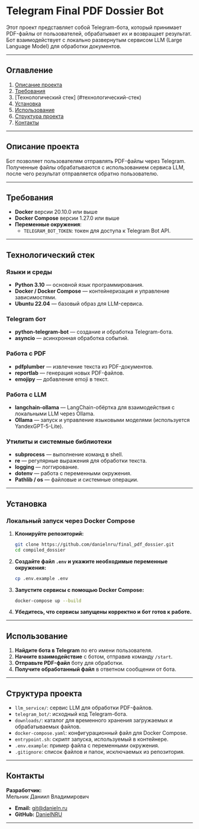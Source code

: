 # Telegram Final PDF Dossier Bot

Этот проект представляет собой Telegram-бота, который принимает PDF-файлы от пользователей, обрабатывает их и возвращает результат. Бот взаимодействует с локально развернутым сервисом LLM (Large Language Model) для обработки документов.

---

## Оглавление

1. [Описание проекта](#описание-проекта)
2. [Требования](#требования)
3. [Технологический стек] (#технологический-стек)
4. [Установка](#установка)
5. [Использование](#использование)
6. [Структура проекта](#структура-проекта)
7. [Контакты](#контакты)

---

## Описание проекта

Бот позволяет пользователям отправлять PDF-файлы через Telegram. Полученные файлы обрабатываются с использованием сервиса LLM, после чего результат отправляется обратно пользователю.

---

## Требования

- **Docker** версии 20.10.0 или выше
- **Docker Compose** версии 1.27.0 или выше
- **Переменные окружения**:
  - `TELEGRAM_BOT_TOKEN`: токен для доступа к Telegram Bot API.

---

## Технологический стек

### Языки и среды
- **Python 3.10** — основной язык программирования.
- **Docker / Docker Compose** — контейнеризация и управление зависимостями.
- **Ubuntu 22.04** — базовый образ для LLM-сервиса.

### Telegram бот
- **python-telegram-bot** — создание и обработка Telegram-бота.
- **asyncio** — асинхронная обработка событий.

### Работа с PDF
- **pdfplumber** — извлечение текста из PDF-документов.
- **reportlab** — генерация новых PDF-файлов.
- **emojipy** — добавление emoji в текст.

### Работа с LLM
- **langchain-ollama** — LangChain-обёртка для взаимодействия с локальными LLM через Ollama.
- **Ollama** — запуск и управление языковыми моделями (используется YandexGPT-5-Lite).

### Утилиты и системные библиотеки
- **subprocess** — выполнение команд в shell.
- **re** — регулярные выражения для обработки текста.
- **logging** — логгирование.
- **dotenv** — работа с переменными окружения.
- **Pathlib / os** — файловые и системные операции.

---

## Установка

### Локальный запуск через Docker Compose

1. **Клонируйте репозиторий:**
   ```bash
   git clone https://github.com/danielnru/final_pdf_dossier.git
   cd compiled_dossier
   ```

2. **Создайте файл `.env` и укажите необходимые переменные окружения:**
   ```bash
   cp .env.example .env
   ```

3. **Запустите сервисы с помощью Docker Compose:**
   ```bash
   docker-compose up --build
   ```

4. **Убедитесь, что сервисы запущены корректно и бот готов к работе.**

---

## Использование

1. **Найдите бота в Telegram** по его имени пользователя.
2. **Начните взаимодействие** с ботом, отправив команду `/start`.
3. **Отправьте PDF-файл** боту для обработки.
4. **Получите обработанный файл** в ответном сообщении от бота.

---

## Структура проекта

- `llm_service/`: сервис LLM для обработки PDF-файлов.
- `telegram_bot/`: исходный код Telegram-бота.
- `downloads/`: каталог для временного хранения загружаемых и обрабатываемых файлов.
- `docker-compose.yaml`: конфигурационный файл для Docker Compose.
- `entrypoint.sh`: скрипт запуска, используемый в контейнере.
- `.env.example`: пример файла с переменными окружения.
- `.gitignore`: список файлов и папок, исключаемых из репозитория.

---

## Контакты

**Разработчик:**  
Мельник Даниил Владимирович  
- **Email:** git@danieln.ru  
- **GitHub:** [DanielNRU](https://github.com/DanielNRU)  

---